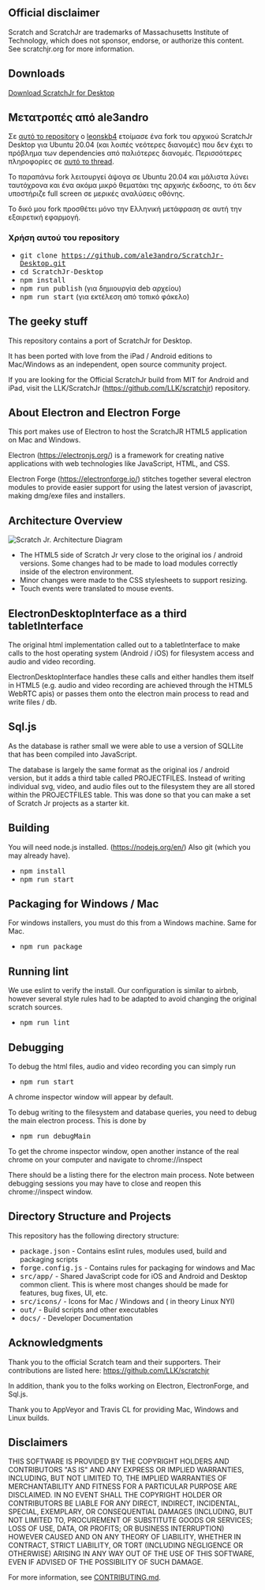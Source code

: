 ## Official disclaimer
Scratch and ScratchJr are trademarks of Massachusetts Institute of Technology, which does not sponsor, endorse, or authorize this content. See scratchjr.org for more information.

## Downloads 
[Download ScratchJr for Desktop](https://jfo8000.github.io/ScratchJr-Desktop/)

## Μετατροπές από ale3andro

Σε [αυτό το repository](https://github.com/leonskb4/ScratchJr-Desktop) ο [leonskb4](https://github.com/leonskb4) ετοίμασε ένα fork του αρχικού ScratchJr Desktop
για Ubuntu 20.04 (και λοιπές νεότερες διανομές) που δεν έχει το πρόβλημα των dependencies από παλιότερες διανομές. Περισσότερες πληροφορίες σε [αυτό το thread](https://github.com/jfo8000/ScratchJr-Desktop/issues/44).

Το παραπάνω fork λειτουργεί άψογα σε Ubuntu 20.04 και μάλιστα λύνει ταυτόχρονα και ένα ακόμα μικρό θεματάκι της αρχικής έκδοσης, το ότι δεν υποστήριζε full screen σε μερικές αναλύσεις οθόνης.

Το δικό μου fork προσθέτει μόνο την Ελληνική μετάφραση σε αυτή την εξαιρετική εφαρμογή.

### Χρήση αυτού του repository
* <tt>git clone https://github.com/ale3andro/ScratchJr-Desktop.git</tt>
* <tt>cd ScratchJr-Desktop</tt>
* <tt>npm install</tt>
* <tt>npm run publish</tt> (για δημιουργία deb αρχείου)
* <tt>npm run start</tt> (για εκτέλεση από τοπικό φάκελο)


## The geeky stuff

This repository contains a port of ScratchJr for Desktop. 

It has been ported with love from the iPad / Android editions to Mac/Windows
as an independent, open source community project.


If you are looking for the Official ScratchJr build from MIT for Android and iPad, visit
the LLK/ScratchJr (https://github.com/LLK/scratchjr) repository.

## About Electron and Electron Forge

This port makes use of Electron to host the ScratchJR HTML5 application on Mac and Windows.

Electron (https://electronjs.org/) is a framework for creating native applications with web technologies like JavaScript, HTML, and CSS.   

Electron Forge (https://electronforge.io/) stitches together several electron modules to provide easier support for using the latest version 
of javascript, making dmg/exe files and installers.     


## Architecture Overview

![Scratch Jr. Architecture Diagram](docs/scratchjr_electron_overview.png)

* The HTML5 side of Scratch Jr very close to the original ios / android versions.  Some changes had to be made to load modules correctly inside of the electron environment.  
* Minor changes were made to the CSS stylesheets to support resizing.
* Touch events were translated to mouse events.

 
## ElectronDesktopInterface as a third tabletInterface

The original html implementation called out to a tabletInterface to make calls to 
the host operating system (Android / iOS) for filesystem access and audio and video recording.

 
ElectronDesktopInterface handles these calls and either handles them itself in HTML5 
(e.g. audio and video recording are achieved through the HTML5 WebRTC apis) or passes them
onto the electron main process to read and write files / db.


 
## Sql.js 

As the database is rather small we were able to use a version of SQLLite that has been compiled into JavaScript.


The database is largely the same format as the original ios / android version, but it adds
a third table called PROJECTFILES.  Instead of writing individual svg, video, and audio files out to 
the filesystem they are all stored within the PROJECTFILES table.   This was done so that
you can make a set of Scratch Jr projects as a starter kit. 

## Building

You will need node.js installed. (https://nodejs.org/en/)
Also git (which you may already have).


* <tt>npm install</tt>
* <tt>npm run start</tt>


## Packaging for Windows / Mac

For windows installers, you must do this from a Windows machine.  Same for Mac.

* <tt>npm run package</tt>


## Running lint

We use eslint to verify the install.  Our configuration is similar to airbnb, however 
several style rules had to be adapted to avoid changing the original scratch sources.

* <tt>npm run lint</tt>


## Debugging

To debug the html files, audio and video recording you can simply run
* <tt>npm run start</tt>

A chrome inspector window will appear by default.

To debug writing to the filesystem and database queries, you need to debug the main 
electron process.  This is done by 

* <tt>npm run debugMain</tt>

To get the chrome inspector window, open another instance of the real chrome on your computer
and navigate to chrome://inspect

There should be a listing there for the electron main process.
Note between debugging sessions you may have to close and reopen this chrome://inspect window.


## Directory Structure and Projects
This repository has the following directory structure:

* <tt>package.json</tt> - Contains eslint rules, modules used, build and packaging scripts
* <tt>forge.config.js</tt> - Contains rules for packaging for windows and Mac
* <tt>src/app/</tt> - Shared JavaScript code for iOS and Android and Desktop common client. This is where most changes should be made for features, bug fixes, UI, etc.
* <tt>src/icons/</tt> - Icons for Mac / Windows and ( in theory Linux  NYI) 
* <tt>out/</tt> - Build scripts and other executables
* <tt>docs/</tt> - Developer Documentation


## Acknowledgments

Thank you to the official Scratch team and their supporters.  Their contributions are listed here:
https://github.com/LLK/scratchjr

In addition, thank you to the folks working on Electron, ElectronForge, and Sql.js.

Thank you to AppVeyor and Travis CL for providing Mac, Windows and Linux builds.


## Disclaimers

THIS SOFTWARE IS PROVIDED BY THE COPYRIGHT HOLDERS AND CONTRIBUTORS "AS IS" AND ANY EXPRESS OR IMPLIED WARRANTIES, INCLUDING, BUT NOT LIMITED TO, THE IMPLIED WARRANTIES OF MERCHANTABILITY AND FITNESS FOR A PARTICULAR PURPOSE ARE DISCLAIMED. IN NO EVENT SHALL THE COPYRIGHT HOLDER OR CONTRIBUTORS BE LIABLE FOR ANY DIRECT, INDIRECT, INCIDENTAL, SPECIAL, EXEMPLARY, OR CONSEQUENTIAL DAMAGES (INCLUDING, BUT NOT LIMITED TO, PROCUREMENT OF SUBSTITUTE GOODS OR SERVICES; LOSS OF USE, DATA, OR PROFITS; OR BUSINESS INTERRUPTION) HOWEVER CAUSED AND ON ANY THEORY OF LIABILITY, WHETHER IN CONTRACT, STRICT LIABILITY, OR TORT (INCLUDING NEGLIGENCE OR OTHERWISE) ARISING IN ANY WAY OUT OF THE USE OF THIS SOFTWARE, EVEN IF ADVISED OF THE POSSIBILITY OF SUCH DAMAGE.


For more information, see [CONTRIBUTING.md](CONTRIBUTING.md).

